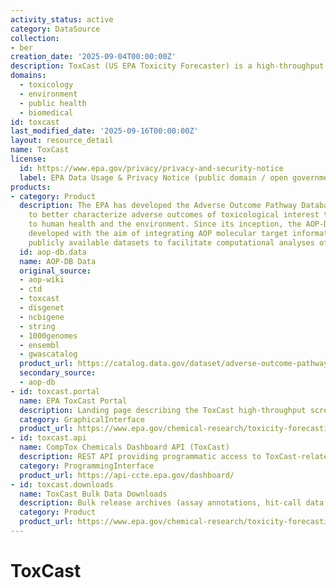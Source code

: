 ```yaml
---
activity_status: active
category: DataSource
collection:
- ber
creation_date: '2025-09-04T00:00:00Z'
description: ToxCast (US EPA Toxicity Forecaster) is a high-throughput screening program generating bioactivity profiles for thousands of environmental chemicals across diverse in vitro assays to prioritize substances for hazard characterization, integrate exposure and pathway information, and support predictive toxicology.
domains:
  - toxicology
  - environment
  - public health
  - biomedical
id: toxcast
last_modified_date: '2025-09-16T00:00:00Z'
layout: resource_detail
name: ToxCast
license:
  id: https://www.epa.gov/privacy/privacy-and-security-notice
  label: EPA Data Usage & Privacy Notice (public domain / open government data)
products:
- category: Product
  description: The EPA has developed the Adverse Outcome Pathway Database (AOP-DB)
    to better characterize adverse outcomes of toxicological interest that are relevant
    to human health and the environment. Since its inception, the AOP-DB has been
    developed with the aim of integrating AOP molecular target information with other
    publicly available datasets to facilitate computational analyses of AOP information.
  id: aop-db.data
  name: AOP-DB Data
  original_source:
  - aop-wiki
  - ctd
  - toxcast
  - disgenet
  - ncbigene
  - string
  - 1000genomes
  - ensembl
  - gwascatalog
  product_url: https://catalog.data.gov/dataset/adverse-outcome-pathway-database-aop-db-version-2
  secondary_source:
  - aop-db
- id: toxcast.portal
  name: EPA ToxCast Portal
  description: Landing page describing the ToxCast high-throughput screening program and providing links to data and documentation.
  category: GraphicalInterface
  product_url: https://www.epa.gov/chemical-research/toxicity-forecasting
- id: toxcast.api
  name: CompTox Chemicals Dashboard API (ToxCast)
  description: REST API providing programmatic access to ToxCast-related assay, chemical, and bioactivity data via the CompTox Chemicals Dashboard.
  category: ProgrammingInterface
  product_url: https://api-ccte.epa.gov/dashboard/
- id: toxcast.downloads
  name: ToxCast Bulk Data Downloads
  description: Bulk release archives (assay annotations, hit-call data, summary tables) for ToxCast phases.
  category: Product
  product_url: https://www.epa.gov/chemical-research/toxicity-forecasting#data
---
```

# ToxCast
